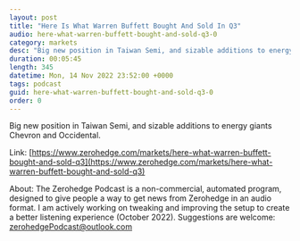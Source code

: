 ```yaml
---
layout: post
title: "Here Is What Warren Buffett Bought And Sold In Q3"
audio: here-what-warren-buffett-bought-and-sold-q3-0
category: markets
desc: "Big new position in Taiwan Semi, and sizable additions to energy giants Chevron and Occidental."
duration: 00:05:45
length: 345
datetime: Mon, 14 Nov 2022 23:52:00 +0000
tags: podcast
guid: here-what-warren-buffett-bought-and-sold-q3-0
order: 0
---
```

Big new position in Taiwan Semi, and sizable additions to energy giants Chevron and Occidental.

Link: [https://www.zerohedge.com/markets/here-what-warren-buffett-bought-and-sold-q3](https://www.zerohedge.com/markets/here-what-warren-buffett-bought-and-sold-q3)

About: The Zerohedge Podcast is a non-commercial, automated program, designed to give people a way to get news from Zerohedge in an audio format.  I am actively working on tweaking and improving the setup to create a better listening experience (October 2022).  Suggestions are welcome: [zerohedgePodcast@outlook.com](mailto:zerohedgePodcast@outlook.com)